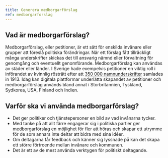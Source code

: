 ```yaml
---
title: Generera medborgarförslag
ref: medborgarforslag
---
```


## Vad är medborgarförslag?
Medborgarförslag, eller petitioner, är ett sätt för enskilda invånare eller grupper att föreslå politiska förändringar. När ett förslag fått tillräckligt många underskrifter skickas det till ansvarig nämnd eller förvaltning för genomgång och eventuellt genomförande. Medborgarförslag kan användas av städer eller länder. I Sverige hade exempelvis petitioner en viktig roll i införandet av kvinnlig rösträtt efter att [350 000 namnunderskrifter](https://sv.wikipedia.org/wiki/Kvinnlig_r%C3%B6str%C3%A4tt_i_Sverige) samlades in 1913. Idag kan digitala plattformar underlätta skapandet av petitioner och medborgarförslag används bland annat i Storbritannien, Tyskland, Sydkorea, USA, Finland och Indien.

## Varför ska vi använda medborgarförslag?
* Det ger politiker och tjänstepersoner en bild av vad invånarna tycker.
* Med tanke på att allt färre engagerar sig i politiska partier ger medborgarförslag en möjlighet för fler att höras och skapar ett utrymme för de som annars inte deltar att bidra med sina idéer.
* Om deltagarna får feedback och känner sig lyssnade på kan det skapa ett större förtroende mellan invånare och kommunen.
* Det är ett av de mest använda verktygen för politiskt deltagande.
